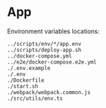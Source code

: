 # App

Environment variables locations:

```plain
../scripts/env/*/app.env
../scripts/deploy-app.sh
../docker-compose.yml
../e2e/docker-compose.e2e.yml
./.env.example
./.env
./Dockerfile
./start.sh
./webpack/webpack.common.js
./src/utils/env.ts
```
